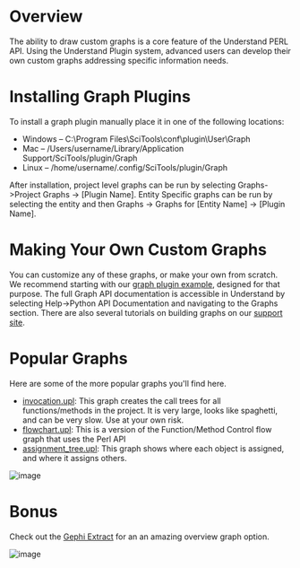 # Overview
The ability to draw custom graphs is a core feature of the Understand PERL API. Using the Understand Plugin system, advanced users can develop their own custom graphs addressing specific information needs.

# Installing  Graph Plugins
To install a graph plugin manually place it in one of the following locations:
* Windows – C:\Program Files\SciTools\conf\plugin\User\Graph
* Mac – /Users/username/Library/Application Support/SciTools/plugin/Graph
* Linux – /home/username/.config/SciTools/plugin/Graph

After installation, project level graphs can be run by selecting Graphs->Project Graphs -> [Plugin Name]. Entity Specific graphs can be run by selecting the entity and then Graphs -> Graphs for [Entity Name] -> [Plugin Name].

# Making Your Own Custom Graphs
You can customize any of these graphs, or make your own from scratch. We recommend starting with our [graph plugin example](https://documentation.scitools.com/html/python/graph.html), designed for that purpose. The full Graph API documentation is accessible in Understand by selecting Help->Python API Documentation and navigating to the Graphs section. There are also several tutorials on building graphs on our [support site](https://support.sciools.com).

# Popular Graphs
Here are some of the more popular graphs you'll find here.
* [invocation.upl](https://github.com/stinb/plugins/blob/main/Graph/invocation.upl): This graph creates the call trees for all functions/methods in the project. It is very large, looks like spaghetti, and can be very slow. Use at your own risk.
* [flowchart.upl](https://github.com/stinb/plugins/blob/main/Graph/flowchart.upl): This is a version of the Function/Method Control flow graph that uses the Perl API
* [assignment_tree.upl](https://github.com/stinb/plugins/blob/main/Graph/assignment_tree.upl): This graph shows where each object is assigned, and where it assigns others.

![image](https://user-images.githubusercontent.com/6586272/193376858-3e304851-dcb3-4280-9d03-e9ba75185bde.png)

# Bonus
Check out the [Gephi Extract](https://blog.scitools.com/create-beautiful-overview-graphs-of-your-code/) for an an amazing overview graph option.

![image](https://blog.scitools.com/wp-content/uploads/2023/08/gitahead-overview_labeled.png)
